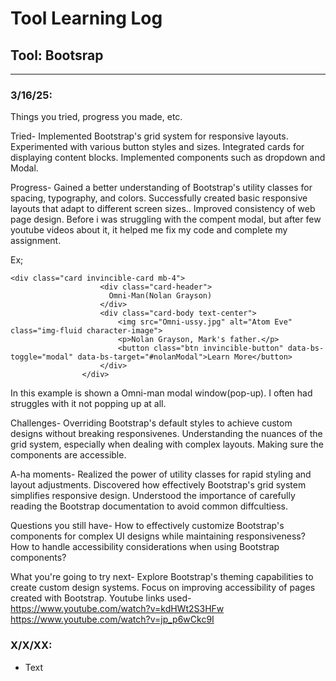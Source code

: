 # Tool Learning Log

## Tool: Bootsrap

---

### 3/16/25:
Things you tried, progress you made, etc.

Tried-
Implemented Bootstrap's grid system for responsive layouts.
Experimented with various button styles and sizes.
Integrated cards for displaying content blocks.
Implemented components such as dropdown and Modal.

Progress-
Gained a better understanding of Bootstrap's utility classes for spacing, typography, and colors.
Successfully created basic responsive layouts that adapt to different screen sizes..
Improved consistency of web page design. Before i was struggling with the compent modal, but after few youtube videos about it, it helped me fix my code and complete my assignment. 

Ex;
```
<div class="card invincible-card mb-4">
                    <div class="card-header">
                      Omni-Man(Nolan Grayson)
                    </div>
                    <div class="card-body text-center">
                        <img src="Omni-ussy.jpg" alt="Atom Eve" class="img-fluid character-image">
                        <p>Nolan Grayson, Mark's father.</p>
                        <button class="btn invincible-button" data-bs-toggle="modal" data-bs-target="#nolanModal">Learn More</button>
                    </div>
                </div>
```
  In this example is shown a Omni-man modal window(pop-up). I often had struggles with it not popping up at all.

Challenges-
Overriding Bootstrap's default styles to achieve custom designs without breaking responsivenes.
Understanding the nuances of the grid system, especially when dealing with complex layouts.
Making sure the components are accessible.

A-ha moments-
Realized the power of utility classes for rapid styling and layout adjustments.
Discovered how effectively Bootstrap's grid system simplifies responsive design.
Understood the importance of carefully reading the Bootstrap documentation to avoid common diffcultiess.


Questions you still have-
How to effectively customize Bootstrap's components for complex UI designs while maintaining responsiveness?
How to handle accessibility considerations when using Bootstrap components?

What you're going to try next-
Explore Bootstrap's theming capabilities to create custom design systems.
Focus on improving accessibility of pages created with Bootstrap.
 Youtube links used-
 https://www.youtube.com/watch?v=kdHWt2S3HFw
 https://www.youtube.com/watch?v=jp_p6wCkc9I



### X/X/XX:
* Text


<!-- 
* Links you used today (websites, videos, etc)
* Things you tried, progress you made, etc
* Challenges, a-ha moments, etc
* Questions you still have
* What you're going to try next
-->
